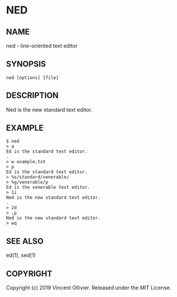 NED
===


NAME
----

ned - line-oriented text editor


SYNOPSIS
--------

`ned [options] [file]`


DESCRIPTION
-----------

Ned is the new standard text editor.


EXAMPLE
-------

    $ ned
    > a
    Ed is the standard text editor.
    .
    > w example.txt
    > p
    Ed is the standard text editor.
    > %s/standard/venerable/
    > %g/venerable/p
    Ed is the venerable text editor.
    > 1i
    Ned is the new standard text editor.
    .
    > 2d
    > ,p
    Ned is the new standard text editor.
    > wq


SEE ALSO
--------

ed(1), sed(1)


COPYRIGHT
---------

Copyright (c) 2019 Vincent Ollivier. Released under the MIT License.

